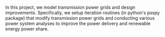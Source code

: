 In this project, we model transmission power grids and design improvements. Specifically, we setup iteration routines (in python's psspy package) that modify transmission power grids and conducting various power system analyses to improve the power delivery and renewable energy power share.
